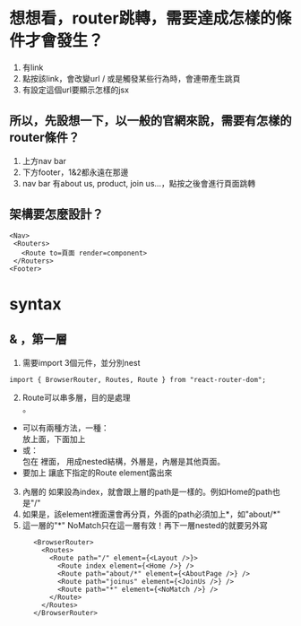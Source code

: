 
# 想想看，router跳轉，需要達成怎樣的條件才會發生？
1. 有link
2. 點按該link，會改變url / 或是觸發某些行為時，會連帶產生跳頁
3. 有設定這個url要顯示怎樣的jsx

## 所以，先設想一下，以一般的官網來說，需要有怎樣的router條件？
1. 上方nav bar
2. 下方footer，1&2都永遠在那邊
3. nav bar 有about us, product, join us...，點按之後會進行頁面跳轉

## 架構要怎麼設計？
```
<Nav>
 <Routers>
   <Route to=頁面 render=component>
 </Routers>
<Footer>
```

# syntax

## <Layout> & <Home> ，第一層
1. 需要import 3個元件，並分別nest
```
import { BrowserRouter, Routes, Route } from "react-router-dom";
```
2. Route可以串多層，目的是處理<Nav>。
 - 可以有兩種方法，一種：<Nav>放上面，下面加上<Routes>
 - 或：<Nav> 包在 <Layout>裡面， <Routes>用成nested結構，外層是<Layout>，內層是其他頁面。
 - <Layout> 要加上 <Outlet> 讓底下指定的Route element露出來
3. 內層的<Route> 如果設為index，就會跟上層的path是一樣的。例如Home的path也是"/"
4. 如果是，該element裡面還會再分頁，外面的path必須加上*，如"about/*"
5. 這一層的"*" NoMatch只在這一層有效！再下一層nested的就要另外寫
  

```
      <BrowserRouter>
        <Routes>
          <Route path="/" element={<Layout />}>
            <Route index element={<Home />} />
            <Route path="about/*" element={<AboutPage />} />
            <Route path="joinus" element={<JoinUs />} />
            <Route path="*" element={<NoMatch />} />
          </Route>
        </Routes>
      </BrowserRouter>
```
